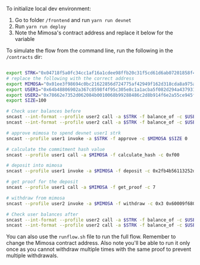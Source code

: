 To initialize local dev environment:

1. Go to folder `/frontend` and run `yarn run devnet`
1. Run `yarn run deploy`
1. Note the Mimosa's contract address and replace it below for the variable

To simulate the flow from the command line, run the following in the `/contracts` dir:

```sh

export STRK="0x04718f5a0fc34cc1af16a1cdee98ffb20c31f5cd61d6ab07201858f4287c938d"
# replace the following with the correct address
export MIMOSA="0x01ee3f98694c0bc21622856d724775af42949f162d318cda8a975ad9283ccb49"
export USER1="0x64b48806902a367c8598f4f95c305e8c1a1acba5f082d294a43793113115691"
export USER2="0x78662e7352d062084b0010068b99288486c2d8b914f6e2a55ce945f8792c8b1"
export SIZE=100

# Check user balances before
sncast --int-format --profile user2 call -a $STRK -f balance_of -c $USER1
sncast --int-format --profile user2 call -a $STRK -f balance_of -c $USER2

# approve mimosa to spend devnet user1 strk
sncast --profile user1 invoke -a $STRK -f approve -c $MIMOSA $SIZE 0

# calculate the commitment hash value
sncast --profile user1 call -a $MIMOSA -f calculate_hash -c 0xf00

# deposit into mimosa
sncast --profile user1 invoke -a $MIMOSA -f deposit -c 0x2fb4b56113252d12708bc6a9b4976c19b5d3badc99f4db151896bb0c7895774

# get proof for the deposit
sncast --profile user1 call -a $MIMOSA -f get_proof -c 7

# withdraw from mimosa
sncast --profile user2 invoke -a $MIMOSA -f withdraw -c 0x3 0x60009f680a43e6f760790f76214b26243464cdd4f31fdc460baf66d32897c1b 0x34f14e386b960f87e49e5001ce3feb5bed6adb5d1fea6bad049104e26af5452 0x673c52a0560bc744052b5efed2d5957e22e59aa71577c7ef72a3f5e38d2e2eb 0xf00

# Check user balances after
sncast --int-format --profile user2 call -a $STRK -f balance_of -c $USER1
sncast --int-format --profile user2 call -a $STRK -f balance_of -c $USER2
```

You can also use the `runflow.sh` file to run the full flow. Remember to change the Mimosa contract address. Also note you'll be able to run it only once as you cannot withdraw multiple times with the same proof to prevent multiple withdrawals.
